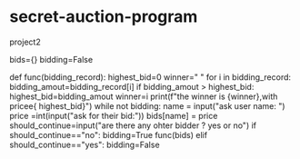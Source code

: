 # secret-auction-program
project2


bids={}
bidding=False

def func(bidding_record):
    highest_bid=0
    winner=" "
    for i in bidding_record:
        bidding_amout=bidding_record[i]
        if bidding_amout > highest_bid:
           highest_bid=bidding_amout
           winner=i
    print(f"the winner is {winner},with pricee{ highest_bid}")
while not bidding:
    name = input("ask user name: ")
    price =int(input("ask for their bid:"))
    bids[name] = price
    should_continue=input("are there any ohter bidder ? yes or no")
    if should_continue=="no":
        bidding=True
        func(bids)
    elif should_continue=="yes":
        bidding=False
